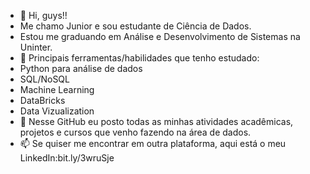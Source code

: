 - 👋 Hi, guys!!
- Me chamo Junior e sou estudante de Ciência de Dados.
- Estou me graduando em Análise e Desenvolvimento de Sistemas na Uninter.
- 🌱 Principais ferramentas/habilidades que tenho estudado:
-  Python para análise de dados
-  SQL/NoSQL
-  Machine Learning
-  DataBricks
-  Data Vizualization
- 💞️ Nesse GitHub eu posto todas as minhas atividades acadêmicas, projetos e cursos que venho fazendo na área de dados.
- 📫 Se quiser me encontrar em outra plataforma, aqui está o meu LinkedIn:bit.ly/3wruSje


<!---
Junioracpj/Junioracpj is a ✨ special ✨ repository because its `README.md` (this file) appears on your GitHub profile.
You can click the Preview link to take a look at your changes.
--->
